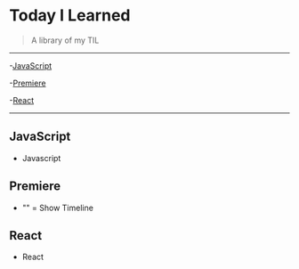 # Today I Learned
> A library of my TIL

---




-[JavaScript](#JavaScript)

-[Premiere](#Premiere)

-[React](#React)







---


## JavaScript
* Javascript

## Premiere
* "\" = Show Timeline

## React
* React

